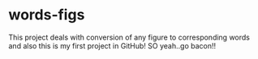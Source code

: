 # words-figs
This project deals with conversion of any figure to corresponding words and also this is my first project in GitHub! SO yeah..go bacon!!
